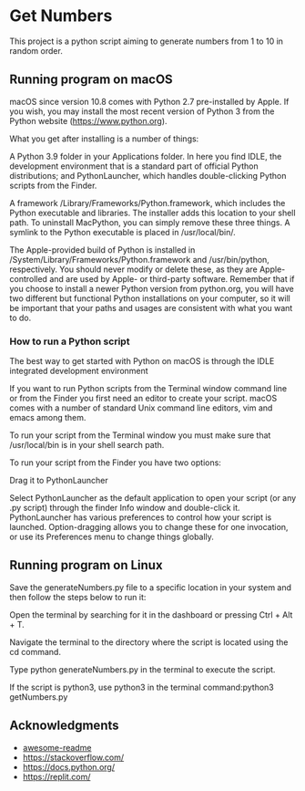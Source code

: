 # Get Numbers

This project is a python script aiming to generate numbers from 1 to 10 in random order.


## Running program on macOS
macOS since version 10.8 comes with Python 2.7 pre-installed by Apple. If you wish, you may install the most recent version of Python 3 from the Python website (https://www.python.org). 

What you get after installing is a number of things:

A Python 3.9 folder in your Applications folder. In here you find IDLE, the development environment that is a standard part of official Python distributions; and PythonLauncher, which handles double-clicking Python scripts from the Finder.

A framework /Library/Frameworks/Python.framework, which includes the Python executable and libraries. The installer adds this location to your shell path. To uninstall MacPython, you can simply remove these three things. A symlink to the Python executable is placed in /usr/local/bin/.

The Apple-provided build of Python is installed in /System/Library/Frameworks/Python.framework and /usr/bin/python, respectively. You should never modify or delete these, as they are Apple-controlled and are used by Apple- or third-party software. Remember that if you choose to install a newer Python version from python.org, you will have two different but functional Python installations on your computer, so it will be important that your paths and usages are consistent with what you want to do.

### How to run a Python script
The best way to get started with Python on macOS is through the IDLE integrated development environment

If you want to run Python scripts from the Terminal window command line or from the Finder you first need an editor to create your script. macOS comes with a number of standard Unix command line editors, vim and emacs among them.

To run your script from the Terminal window you must make sure that /usr/local/bin is in your shell search path.

To run your script from the Finder you have two options:

Drag it to PythonLauncher

Select PythonLauncher as the default application to open your script (or any .py script) through the finder Info window and double-click it. PythonLauncher has various preferences to control how your script is launched. Option-dragging allows you to change these for one invocation, or use its Preferences menu to change things globally.


## Running program on Linux

Save the generateNumbers.py file to a specific location in your system and then follow the steps below to run it:

Open the terminal by searching for it in the dashboard or pressing Ctrl + Alt + T.

Navigate the terminal to the directory where the script is located using the cd command.

Type python generateNumbers.py in the terminal to execute the script.

If the script is python3, use python3 in the terminal command:python3 getNumbers.py



## Acknowledgments

* [awesome-readme](https://github.com/matiassingers/awesome-readme)
* https://stackoverflow.com/
* https://docs.python.org/
* https://replit.com/
